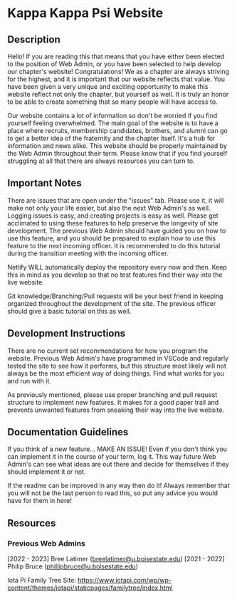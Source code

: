 # Kappa Kappa Psi Website

## Description
Hello! If you are reading this that means that you have either been elected to the position of Web Admin, or you have been selected to help develop our chapter's website! Congratulations! We as a chapter are always striving for the highest, and it is important that our website reflects that value. You have been given a very unique and exciting opportunity to make this website reflect not only the chapter, but yourself as well. It is truly an honor to be able to create something that so many people will have access to.

Our website contains a lot of information so don't be worried if you find yourself feeling overwhelmed. The main goal of the website is to have a place where recruits, membership candidates, brothers, and alumni can go to get a better idea of the fraternity and the chapter itself. It's a hub for information and news alike. This website should be properly maintained by the Web Admin throughout their term. Please know that if you find yourself struggling at all that there are always resources you can turn to.

## Important Notes
There are issues that are open under the "issues" tab. Please use it, it will make not only your life easier, but also the next Web Admin's as well. Logging issues is easy, and creating projects is easy as well. Please get acclimated to using these features to help preserve the longevity of site development. The previous Web Admin should have guided you on how to use this feature, and you should be prepared to explain how to use this feature to the next incoming officer. It is recommended to do this tutorial during the transition meeting with the incoming officer.

Netlify WILL automatically deploy the repository every now and then. Keep this in mind as you develop so that no test features find their way into the live website.

Git knowledge/Branching/Pull requests will be your best friend in keeping organized throughout the development of the site. The previous officer should give a basic tutorial on this as well.

## Development Instructions
There are no current set recommendations for how you program the website. Previous Web Admin's have programmed in VSCode and regularly tested the site to see how it performs, but this structure most likely will not always be the most efficient way of doing things. Find what works for you and run with it.

As previously mentioned, please use proper branching and pull request structure to implement new features. It makes for a good paper trail and prevents unwanted features from sneaking their way into the live website.

## Documentation Guidelines
If you think of a new feature... MAKE AN ISSUE! Even if you don't think you can implement it in the course of your term, log it. This way future Web Admin's can see what ideas are out there and decide for themselves if they should implement it or not.

If the readme can be improved in any way then do it! Always remember that you will not be the last person to read this, so put any advice you would have for them in here!

## Resources
### Previous Web Admins
[2022 - 2023] Bree Latimer (breelatimer@u.boisestate.edu)
[2021 - 2022] Philip Bruce (phillipbruce@u.boisestate.edu)

Iota Pi Family Tree Site: https://www.iotapi.com/wp/wp-content/themes/iotapi/staticpages/familytree/index.html
